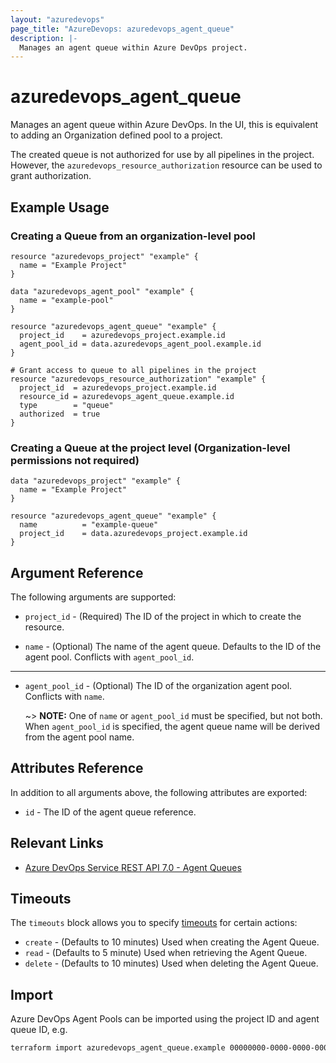 ```yaml
---
layout: "azuredevops"
page_title: "AzureDevops: azuredevops_agent_queue"
description: |-
  Manages an agent queue within Azure DevOps project.
---
```


# azuredevops_agent_queue

Manages an agent queue within Azure DevOps. In the UI, this is equivalent to adding an
Organization defined pool to a project.

The created queue is not authorized for use by all pipelines in the project. However,
the `azuredevops_resource_authorization` resource can be used to grant authorization.

## Example Usage

### Creating a Queue from an organization-level pool

```hcl
resource "azuredevops_project" "example" {
  name = "Example Project"
}

data "azuredevops_agent_pool" "example" {
  name = "example-pool"
}

resource "azuredevops_agent_queue" "example" {
  project_id    = azuredevops_project.example.id
  agent_pool_id = data.azuredevops_agent_pool.example.id
}

# Grant access to queue to all pipelines in the project
resource "azuredevops_resource_authorization" "example" {
  project_id  = azuredevops_project.example.id
  resource_id = azuredevops_agent_queue.example.id
  type        = "queue"
  authorized  = true
}
```

### Creating a Queue at the project level (Organization-level permissions not required)

```hcl
data "azuredevops_project" "example" {
  name = "Example Project"
}

resource "azuredevops_agent_queue" "example" {
  name          = "example-queue"
  project_id    = data.azuredevops_project.example.id
}
```

## Argument Reference

The following arguments are supported:

* `project_id` - (Required) The ID of the project in which to create the resource.

* `name` - (Optional) The name of the agent queue. Defaults to the ID of the agent pool. Conflicts with `agent_pool_id`.

---

* `agent_pool_id` - (Optional) The ID of the organization agent pool. Conflicts with `name`.

    ~> **NOTE:** One of `name` or `agent_pool_id` must be specified, but not both. 
        When `agent_pool_id` is specified, the agent queue name will be derived from the agent pool name.

## Attributes Reference

In addition to all arguments above, the following attributes are exported:

* `id` - The ID of the agent queue reference.

## Relevant Links

- [Azure DevOps Service REST API 7.0 - Agent Queues](https://docs.microsoft.com/en-us/rest/api/azure/devops/distributedtask/queues?view=azure-devops-rest-7.0)

## Timeouts

The `timeouts` block allows you to specify [timeouts](https://developer.hashicorp.com/terraform/language/resources/syntax#operation-timeouts) for certain actions:

* `create` - (Defaults to 10 minutes) Used when creating the Agent Queue.
* `read` - (Defaults to 5 minute) Used when retrieving the Agent Queue.
* `delete` - (Defaults to 10 minutes) Used when deleting the Agent Queue.

## Import

Azure DevOps Agent Pools can be imported using the project ID and agent queue ID, e.g.

```sh
terraform import azuredevops_agent_queue.example 00000000-0000-0000-0000-000000000000/0
```
